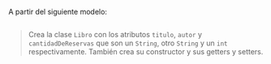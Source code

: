 A partir del siguiente modelo:

<img src="http://www.plantuml.com/plantuml/png/TP11JyCm38Nl_HLMJjbO3rmBGXjmx0b-WPT6awKiaH9t4aByTrPthZB6hi_FtxFVjZ1c7e-XwMcVaraRMBSjc4S3hxGFbDWxxC2u59byzAPfNC1IgYbyDm0jX6c_TD1JuMU1lSnwSXXemA63JyuK3sVreLwtYmFKihdGpi8kP_ogc2jPFtZkTSkkbZsGOQc65LrDa_sKQ5X04YMKAcScwHIildTpZz9-j1dHBwKmyHYI9ek48wTyfJYCF1tuxZzyyVc4vnYAB1VCC7l7ifbfJ_gPllHsOvVt55h-SzpB-5lNRagiEbUYw62ltglAsVeuZCVm2m00" alt="" width="auto" height="auto">

> Crea la clase  `Libro` con los atributos `titulo`, `autor` y `cantidadDeReservas` que son un `String`, otro `String` y un `int` respectivamente. También crea su constructor y sus getters y setters.